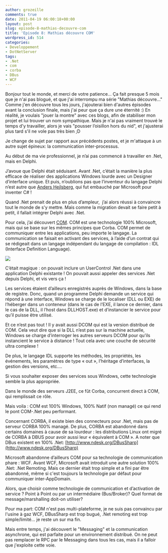 ```yaml
---
author: grozeille
comments: true
date: 2011-04-19 06:00:18+00:00
layout: post
slug: episode-8-mathias-decouvre-com
title: 'Episode 8: Mathias découvre COM'
wordpress_id: 514
categories:
- Developpement
- DotNetServer
tags:
- .Net
- com
- corba
- DBus
- WCF
---
```


Bonjour tout le monde, et merci de votre patience...
Ça fait presque 5 mois que je n'ai pas blogué, et que j'ai interrompu ma série "Mathias découvre..."
Comme j'en découvre tous les jours, j'ajouterai bien d'autres épisodes avant la conclusion finale, mais j'ai peur que ça dure une éternité :)
En réalité, je voulais "jouer la montre" avec ces blogs, afin de stabiliser mon projet et lui trouver un nom sympathique. Mais je n'ai pas vraiment trouvé le temps d'y travailler, alors je vais "pousser l’oisillon hors du nid", et j'ajusterai plus tard s'il ne vole pas très bien ;D

Je change de sujet par rapport aux précédents postes, et je m'attaque à un autre sujet épineux: la communication inter-processus.

Au début de ma vie professionnel, je n’ai pas commencé à travailler en .Net, mais en Delphi.

J’avoue que Delphi était séduisant. Avant .Net, c’était la manière la plus efficace de réaliser des applications Windows lourde avec un Designer d’interface unique. Et puis, n’oublions pas que l’inventeur du langage Delphi n’est autre que [Anders Hejlsberg](http://en.wikipedia.org/wiki/Anders_Hejlsberg), qui fut embauché par Microsoft pour inventer C# !

Quand .Net prenait de plus en plus d’ampleur,  j’ai alors réussi à convaincre tout le monde de s'y mettre.
Mais comme la migration devait se faire petit à petit, il fallait intégrer Delphi avec .Net.

Pour cela, j’ai découvert [COM](http://en.wikipedia.org/wiki/Component_Object_Model).
COM est une technologie 100% Microsoft, mais qui se base sur les mêmes principes que Corba.
COM permet de communiquer entre les applications, peu importe le langage. La communication se faisait en activant des services, à l’aide d’un contrat qui se rédigeait dans un langage indépendant du langage de compilation : IDL (Interface Definition Language).

[![](http://grozeille.files.wordpress.com/2010/11/0764549146fg08_16.jpg?w=300)](http://grozeille.files.wordpress.com/2010/11/0764549146fg08_16.jpg)

C’était magique : on pouvait inclure un UserControl .Net dans une application Delphi existante ! On pouvait aussi appeler des services .Net depuis Delphi, et vis vers ça !

Les services étaient d’ailleurs enregistrés auprès de Windows, dans la base de registre. Donc, quand un programme Delphi demande un service qui répond à une interface, Windows se charge de le localiser (DLL ou EXE) de l’héberger dans un conteneur (dans le cas de l’EXE, il lance ce dernier, dans le cas de la DLL, il l’host dans DLLHOST.exe) et d’instancier le service pour qu’il puisse être utilisé.

Et ce n’est pas tout ! Il y avait aussi DCOM qui est la version distribué de COM. Cela veut dire que si la DLL n’est pas sur la machine actuelle, Windows se charge d’interroger les autres serveurs DCOM pour qu’ils instancient le service à distance ! Tout cela avec une couche de sécurité ultra complexe !

De plus, le langage IDL supporte les méthodes, les propriétés, les événements, les paramètres de type « out », l’héritage d’interfaces, la gestion des versions, etc.…

Si vous souhaiter exposer des services sous Windows, cette technologie semble la plus appropriée.

Dans le monde des serveurs J2EE, ce fût Corba, concurrent direct à COM, qui remplissait ce rôle.

Mais voila : COM est 100% Windows, 100% Natif (non managé) ce qui rend le pont COM-.Net peu performant.

Concernant CORBA, il existe bien des connecteurs pour .Net, mais pas de serveur CORBA 100% managé.
De plus, CORBA est abandonné dans certains domaines à cause de sa lourdeur : les distributions Linux ont migré de CORBA à DBUS pour avoir aussi leur « équivalent à COM ». A noter que DBus existent en 100% .Net: [http://www.ndesk.org/DBusSharp](http://www.ndesk.org/DBusSharp)

Microsoft abandonne d’ailleurs COM pour sa technologie de communication phare : WCF.
Avant WCF, Microsoft avait introduit une autre solution 100% .Net: .Net Remoting. Mais ce dernier était trop simple et a fini par être abandonné, même si c'est toujours la technologie par défaut pour communiquer inter-AppDomain.

Alors, que choisir comme technologie de communication et d’activation de service ? Point à Point ou par un intermédiaire (Bus/Broker)? Quel format de message/marshalling doit-on utiliser?

Pour ma part: COM n'est pas multi-plateforme, je ne suis pas convaincu par l'usine à gaz WCF, DBusSharp est trop bugué, .Net remoting est trop simple/limité... je reste un sur ma fin.

Mais entre temps, j'ai découvert le "Messaging" et la communication asynchrone, qui est parfaite pour un environnement distribué. On ne peut pas remplacer le RPC par le Messaging dans tous les cas, mais il a falloir que j'exploite cette voie.
